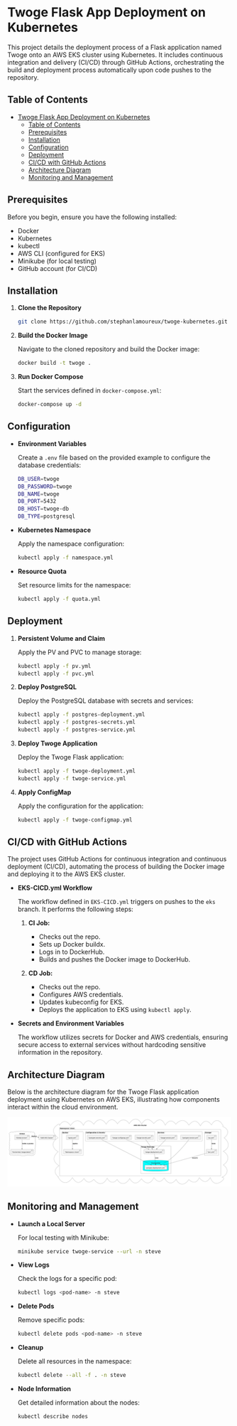 # Twoge Flask App Deployment on Kubernetes

This project details the deployment process of a Flask application named Twoge onto an AWS EKS cluster using Kubernetes. It includes continuous integration and delivery (CI/CD) through GitHub Actions, orchestrating the build and deployment process automatically upon code pushes to the repository.

## Table of Contents

- [Twoge Flask App Deployment on Kubernetes](#twoge-flask-app-deployment-on-kubernetes)
	- [Table of Contents](#table-of-contents)
	- [Prerequisites](#prerequisites)
	- [Installation](#installation)
	- [Configuration](#configuration)
	- [Deployment](#deployment)
	- [CI/CD with GitHub Actions](#cicd-with-github-actions)
	- [Architecture Diagram](#architecture-diagram)
	- [Monitoring and Management](#monitoring-and-management)

## Prerequisites

Before you begin, ensure you have the following installed:

- Docker
- Kubernetes
- kubectl
- AWS CLI (configured for EKS)
- Minikube (for local testing)
- GitHub account (for CI/CD)

## Installation

1. **Clone the Repository**

   ```sh
   git clone https://github.com/stephanlamoureux/twoge-kubernetes.git
   ```

2. **Build the Docker Image**

   Navigate to the cloned repository and build the Docker image:

   ```sh
   docker build -t twoge .
   ```

3. **Run Docker Compose**

   Start the services defined in `docker-compose.yml`:

   ```sh
   docker-compose up -d
   ```

## Configuration

- **Environment Variables**

  Create a `.env` file based on the provided example to configure the database credentials:

  ```sh
  DB_USER=twoge
  DB_PASSWORD=twoge
  DB_NAME=twoge
  DB_PORT=5432
  DB_HOST=twoge-db
  DB_TYPE=postgresql
  ```

- **Kubernetes Namespace**

  Apply the namespace configuration:

  ```sh
  kubectl apply -f namespace.yml
  ```

- **Resource Quota**

  Set resource limits for the namespace:

  ```sh
  kubectl apply -f quota.yml
  ```

## Deployment

1. **Persistent Volume and Claim**

   Apply the PV and PVC to manage storage:

   ```sh
   kubectl apply -f pv.yml
   kubectl apply -f pvc.yml
   ```

2. **Deploy PostgreSQL**

   Deploy the PostgreSQL database with secrets and services:

   ```sh
   kubectl apply -f postgres-deployment.yml
   kubectl apply -f postgres-secrets.yml
   kubectl apply -f postgres-service.yml
   ```

3. **Deploy Twoge Application**

   Deploy the Twoge Flask application:

   ```sh
   kubectl apply -f twoge-deployment.yml
   kubectl apply -f twoge-service.yml
   ```

4. **Apply ConfigMap**

   Apply the configuration for the application:

   ```sh
   kubectl apply -f twoge-configmap.yml
   ```

## CI/CD with GitHub Actions

The project uses GitHub Actions for continuous integration and continuous deployment (CI/CD), automating the process of building the Docker image and deploying it to the AWS EKS cluster.

- **EKS-CICD.yml Workflow**

  The workflow defined in `EKS-CICD.yml` triggers on pushes to the `eks` branch. It performs the following steps:

  1. **CI Job:**
     - Checks out the repo.
     - Sets up Docker buildx.
     - Logs in to DockerHub.
     - Builds and pushes the Docker image to DockerHub.

  2. **CD Job:**
     - Checks out the repo.
     - Configures AWS credentials.
     - Updates kubeconfig for EKS.
     - Deploys the application to EKS using `kubectl apply`.

- **Secrets and Environment Variables**

  The workflow utilizes secrets for Docker and AWS credentials, ensuring secure access to external services without hardcoding sensitive information in the repository.

## Architecture Diagram

Below is the architecture diagram for the Twoge Flask application deployment using Kubernetes on AWS EKS, illustrating how components interact within the cloud environment.

![Twoge Deployment Architecture](twoge-diagram.png)

## Monitoring and Management

- **Launch a Local Server**

  For local testing with Minikube:

  ```sh
  minikube service twoge-service --url -n steve
  ```

- **View Logs**

  Check the logs for a specific pod:

  ```sh
  kubectl logs <pod-name> -n steve
  ```

- **Delete Pods**

  Remove specific pods:

  ```sh
  kubectl delete pods <pod-name> -n steve
  ```

- **Cleanup**

  Delete all resources in the namespace:

  ```sh
  kubectl delete --all -f . -n steve
  ```

- **Node Information**

  Get detailed information about the nodes:

  ```sh
  kubectl describe nodes
  ```
